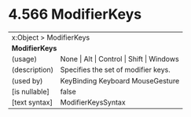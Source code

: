 <html dir="LTR" xmlns:mshelp="http://msdn.microsoft.com/mshelp" xmlns:ddue="http://ddue.schemas.microsoft.com/authoring/2003/5" xmlns:xlink="http://www.w3.org/1999/xlink" xmlns:tool="http://www.microsoft.com/tooltip">

<body>
 <input type="hidden" id="userDataCache" class="userDataStyle">
 <input type="hidden" id="hiddenScrollOffset">
 <img id="dropDownImage" style="display:none; height:0; width:0;" src="../local/drpdown.gif">
 <img id="dropDownHoverImage" style="display:none; height:0; width:0;" src="../local/drpdown_orange.gif">
 <img id="collapseImage" style="display:none; height:0; width:0;" src="../local/collapse.gif">
 <img id="expandImage" style="display:none; height:0; width:0;" src="../local/exp.gif">
 <img id="collapseAllImage" style="display:none; height:0; width:0;" src="../local/collall.gif">
 <img id="expandAllImage" style="display:none; height:0; width:0;" src="../local/expall.gif">
 <img id="copyImage" style="display:none; height:0; width:0;" src="../local/copycode.gif">
 <img id="copyHoverImage" style="display:none; height:0; width:0;" src="../local/copycodeHighlight.gif">
 <div id="header"><h1 class="heading">4.566 ModifierKeys</h1></div>

 <div id="mainSection">
 <div id="mainBody">
 <div id="allHistory" class="saveHistory" onsave="saveAll()" onload="loadAll()"></div>
 <p xmlns:wsd="http://wsdev.schemas.microsoft.com/authoring/2008/2" xmlns:msxsl="urn:schemas-microsoft-com:xslt" xmlns:script="urn:script" xmlns:build="urn:build">
 </p>
 <div id="sectionSection0" class="section" name="collapseableSection">
 <content xmlns="http://ddue.schemas.microsoft.com/authoring/2003/5" xmlns:wsd="http://wsdev.schemas.microsoft.com/authoring/2008/2" xmlns:msxsl="urn:schemas-microsoft-com:xslt" xmlns:script="urn:script" xmlns:build="urn:build">
 </content>
 </div>
 <div id="sectionSection1" class="section" name="collapseableSection">
 <content xmlns="http://ddue.schemas.microsoft.com/authoring/2003/5" xmlns:wsd="http://wsdev.schemas.microsoft.com/authoring/2008/2" xmlns:msxsl="urn:schemas-microsoft-com:xslt" xmlns:script="urn:script" xmlns:build="urn:build">
 <table class="ProtocolAuthoredTable" xmlns="">
 <tr><td colspan="2">
<mshelp:link keywords="86913f34-aa06-4c94-9f09-83936a822fd8" tabindex="0">x:Object</mshelp:link> &gt; <mshelp:link keywords="0ca16d24-c481-469a-aac1-14518ca70b0f" tabindex="0">ModifierKeys</mshelp:link> </td>
 </tr>
 <tr><td colspan="2">
 <b>
ModifierKeys </b>
 </td>
 </tr>
 <tr><td><div class="indent0">(usage)</div></td>
 <td><mshelp:link keywords="76d2a5e0-cad9-41cf-8d55-53d917caf8ae" tabindex="0">None</mshelp:link> | <mshelp:link keywords="76d2a5e0-cad9-41cf-8d55-53d917caf8ae" tabindex="0">Alt</mshelp:link> | <mshelp:link keywords="76d2a5e0-cad9-41cf-8d55-53d917caf8ae" tabindex="0">Control</mshelp:link> | <mshelp:link keywords="76d2a5e0-cad9-41cf-8d55-53d917caf8ae" tabindex="0">Shift</mshelp:link> | <mshelp:link keywords="76d2a5e0-cad9-41cf-8d55-53d917caf8ae" tabindex="0">Windows</mshelp:link> </td>
 </tr>
 <tr><td><div class="indent0">(description)</div></td>
 <td>Specifies the set of modifier keys. </td>
 </tr>
 <tr><td><div class="indent0">(used by)</div></td>
 <td><mshelp:link keywords="d728a466-00ef-492a-bb19-7d25e2df1e5c" tabindex="0">KeyBinding</mshelp:link> <mshelp:link keywords="c1e181b0-162d-4746-a078-0a57af353f28" tabindex="0">Keyboard</mshelp:link> <mshelp:link keywords="a4477686-6805-4faf-aac9-d3747b11f983" tabindex="0">MouseGesture</mshelp:link> </td>
 </tr>
 <tr><td><div class="indent0">[is nullable]</div></td>
 <td>false </td>
 </tr>
 <tr><td><div class="indent0">[text syntax]</div></td>
 <td><mshelp:link keywords="76d2a5e0-cad9-41cf-8d55-53d917caf8ae" tabindex="0">ModifierKeysSyntax</mshelp:link> </td>
 </tr>
</table>
 </content>
 </div>
 <!--[if gte IE 5]>
 <tool:tip element="languageFilterToolTip" avoidmouse="false"/>
 <![endif]-->
 </div>
 <a name="feedback"></a><span></span>
 </div>
</body></html>
